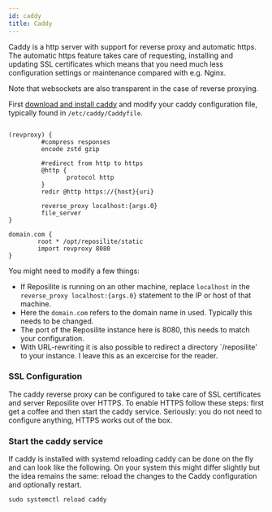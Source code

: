 ```yaml
---
id: caddy
title: Caddy
---
```


Caddy is a http server with support for reverse proxy and automatic https. The automatic https feature 
takes care of requesting, installing and updating SSL certificates which means that you need much less configuration settings
or maintenance compared with e.g. Nginx.

Note that websockets are also transparent in the case of reverse proxying.

First [download and install caddy](https://caddyserver.com/docs/install) and modify your caddy configuration file, 
typically found in `/etc/caddy/Caddyfile`.

```json5

(revproxy) {
         #compress responses
         encode zstd gzip

         #redirect from http to https
         @http {
                protocol http
         }
         redir @http https://{host}{uri}

         reverse_proxy localhost:{args.0}
         file_server
}

domain.com {
        root * /opt/reposilite/static
        import revproxy 8080
}
```

You might need to modify a few things:

* If Reposilite is running on an other machine, replace `localhost` in the `reverse_proxy localhost:{args.0}` statement to the IP or host of that machine.
* Here the `domain.com` refers to the domain name in used. Typically this needs to be changed.
* The port of the Reposilite instance here is 8080, this needs to match your configuration.
* With URL-rewriting it is also possible to redirect a directory `/reposilite' to your instance. I leave this as an excercise for the reader.

### SSL Configuration

The caddy reverse proxy can be configured to take care of SSL certificates and server Reposilite over HTTPS. 
To enable HTTPS follow these steps: first get a coffee and then start the caddy service. Seriously: you do not need
to configure anything, HTTPS works out of the box. 

### Start the caddy service

If caddy is installed with systemd reloading caddy can be done on the fly and can look like the following. On your system this 
might differ slightly but the idea remains the same: reload the changes to the Caddy configuration and optionally restart.

```
sudo systemctl reload caddy
```

